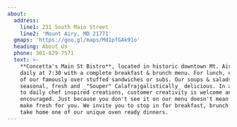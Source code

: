 ```yaml
---
about:
  address:
    line1: 231 South Main Street
    line2: 'Mount Airy, MD 21771'
  gmaps: 'https://goo.gl/maps/Md1pfGAk91o'
  heading: About Us
  phone: 301-829-7571
  text: >-
    **Concetta's Main St Bistro**, located in historic downtown Mt. Airy, opens
    daily at 7:30 with a complete breakfast & brunch menu. For lunch, enjoy one
    of our famously over stuffed sandwiches or subs. Our soups & salads our
    seasonal, fresh and _"Souper" Calafrajgalistically_ delicious. In addition
    to daily chef inspired creations, customer creativity is welcome and
    encouraged. Just because you don't see it on our menu doesn't mean we can't
    make fresh for you. We invite you to stop in for breakfast, brunch, lunch or
    take home one of our unique oven ready dinners.
---
```


